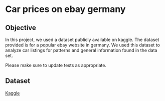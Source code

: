 # Car prices on ebay germany

## Objective

In this project, we used a dataset publicly available on kaggle. The dataset provided is for a popular ebay website
in germany. We used this dataset to analyze car listings for patterns and general information found in the data set.


Please make sure to update tests as appropriate.

## Dataset
[Kaggle](https://www.kaggle.com/bozungu/used-cars-listing-from-ebay)

